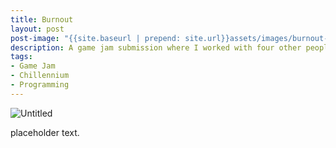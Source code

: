 ```yaml
---
title: Burnout
layout: post
post-image: "{{site.baseurl | prepend: site.url}}assets/images/burnout-assets/burnout-thumbnail.PNG"
description: A game jam submission where I worked with four other people to create a game in 48 hours.
tags:
- Game Jam
- Chillennium
- Programming
---
```


<img src="{{site.baseurl | prepend: site.url}}assets/images/burnout-assets/burnout-gameplay.gif" alt="Untitled" />

placeholder text.
